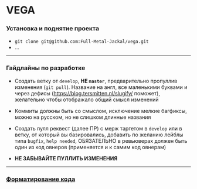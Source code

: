 # VEGA

### **Установка и поднятие проекта**
* `git clone git@github.com:Full-Metal-Jackal/vega.git`
* ...

---

### **Гайдлайны по разработке**
* Создать ветку от `develop`, **НЕ `master`**, предварительно пропуллив изменения (`git pull`). Название на англ, все маленькими буквами и через дефисы (https://blog.tersmitten.nl/slugify/ поможет), желательно чтобы отображало общий смысл изменений
* Коммиты должны быть со смыслом, исключение мелкие багфиксы, можно на русском, но не слишком длинные названия
* Создать пулл реквест (далее ПР) с мерж таргетом в `develop` или в ветку, от который вы базировались, добавить по желанию лейблы типа `bugfix`, `help needed`, ОБЯЗАТЕЛЬНО в ревьюверах должен быть один из код овнеров (применяется и к самим код овнерам)

* **НЕ ЗАБЫВАЙТЕ ПУЛЛИТЬ ИЗМЕНЕНИЯ**

---

### **[Форматирование кода](https://docs.google.com/document/d/1k3YcwAU2A6GIVn8slizUoyYntU7spZkmzeO71Qz2mvU/edit?usp=sharing)**
